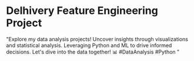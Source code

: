 # Delhivery Feature Engineering Project
 "Explore my data analysis projects! Uncover insights through visualizations and statistical analysis. Leveraging Python and ML to drive informed decisions. Let's dive into the data together! 📊 #DataAnalysis #Python "
